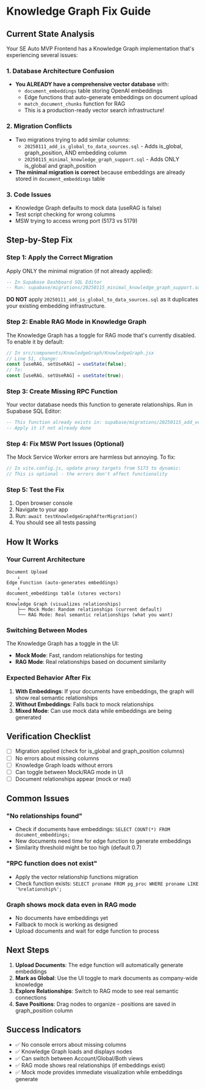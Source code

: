 # Knowledge Graph Fix Guide

## Current State Analysis

Your SE Auto MVP Frontend has a Knowledge Graph implementation that's experiencing several issues:

### 1. Database Architecture Confusion
- **You ALREADY have a comprehensive vector database** with:
  - `document_embeddings` table storing OpenAI embeddings
  - Edge functions that auto-generate embeddings on document upload
  - `match_document_chunks` function for RAG
  - This is a production-ready vector search infrastructure!

### 2. Migration Conflicts
- Two migrations trying to add similar columns:
  - `20250111_add_is_global_to_data_sources.sql` - Adds is_global, graph_position, AND embedding column
  - `20250115_minimal_knowledge_graph_support.sql` - Adds ONLY is_global and graph_position
- **The minimal migration is correct** because embeddings are already stored in `document_embeddings` table

### 3. Code Issues
- Knowledge Graph defaults to mock data (useRAG is false)
- Test script checking for wrong columns
- MSW trying to access wrong port (5173 vs 5179)

## Step-by-Step Fix

### Step 1: Apply the Correct Migration

Apply ONLY the minimal migration (if not already applied):

```sql
-- In Supabase Dashboard SQL Editor
-- Run: supabase/migrations/20250115_minimal_knowledge_graph_support.sql
```

**DO NOT** apply `20250111_add_is_global_to_data_sources.sql` as it duplicates your existing embedding infrastructure.

### Step 2: Enable RAG Mode in Knowledge Graph

The Knowledge Graph has a toggle for RAG mode that's currently disabled. To enable it by default:

```javascript
// In src/components/KnowledgeGraph/KnowledgeGraph.jsx
// Line 51, change:
const [useRAG, setUseRAG] = useState(false);
// To:
const [useRAG, setUseRAG] = useState(true);
```

### Step 3: Create Missing RPC Function

Your vector database needs this function to generate relationships. Run in Supabase SQL Editor:

```sql
-- This function already exists in: supabase/migrations/20250115_add_vector_relationship_functions.sql
-- Apply it if not already done
```

### Step 4: Fix MSW Port Issues (Optional)

The Mock Service Worker errors are harmless but annoying. To fix:

```javascript
// In vite.config.js, update proxy targets from 5173 to dynamic:
// This is optional - the errors don't affect functionality
```

### Step 5: Test the Fix

1. Open browser console
2. Navigate to your app
3. Run: `await testKnowledgeGraphAfterMigration()`
4. You should see all tests passing

## How It Works

### Your Current Architecture

```
Document Upload
    ↓
Edge Function (auto-generates embeddings)
    ↓
document_embeddings table (stores vectors)
    ↓
Knowledge Graph (visualizes relationships)
    ├── Mock Mode: Random relationships (current default)
    └── RAG Mode: Real semantic relationships (what you want)
```

### Switching Between Modes

The Knowledge Graph has a toggle in the UI:
- **Mock Mode**: Fast, random relationships for testing
- **RAG Mode**: Real relationships based on document similarity

### Expected Behavior After Fix

1. **With Embeddings**: If your documents have embeddings, the graph will show real semantic relationships
2. **Without Embeddings**: Falls back to mock relationships
3. **Mixed Mode**: Can use mock data while embeddings are being generated

## Verification Checklist

- [ ] Migration applied (check for is_global and graph_position columns)
- [ ] No errors about missing columns
- [ ] Knowledge Graph loads without errors
- [ ] Can toggle between Mock/RAG mode in UI
- [ ] Document relationships appear (mock or real)

## Common Issues

### "No relationships found"
- Check if documents have embeddings: `SELECT COUNT(*) FROM document_embeddings;`
- New documents need time for edge function to generate embeddings
- Similarity threshold might be too high (default 0.7)

### "RPC function does not exist"
- Apply the vector relationship functions migration
- Check function exists: `SELECT proname FROM pg_proc WHERE proname LIKE '%relationship%';`

### Graph shows mock data even in RAG mode
- No documents have embeddings yet
- Fallback to mock is working as designed
- Upload documents and wait for edge function to process

## Next Steps

1. **Upload Documents**: The edge function will automatically generate embeddings
2. **Mark as Global**: Use the UI toggle to mark documents as company-wide knowledge
3. **Explore Relationships**: Switch to RAG mode to see real semantic connections
4. **Save Positions**: Drag nodes to organize - positions are saved in graph_position column

## Success Indicators

- ✅ No console errors about missing columns
- ✅ Knowledge Graph loads and displays nodes
- ✅ Can switch between Account/Global/Both views
- ✅ RAG mode shows real relationships (if embeddings exist)
- ✅ Mock mode provides immediate visualization while embeddings generate 